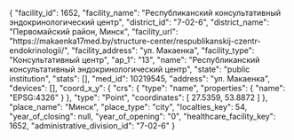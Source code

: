 {
    "facility_id": 1652,
    "facility_name": "Республиканский консультативный эндокринологический центр",
    "district_id": "7-02-6",
    "district_name": "Первомайский район, Минск",
    "facility_url": "https:\/\/makaenka17med.by\/structure-center\/respublikanskij-czentr-endokrinologii\/",
    "facility_address": "ул. Макаенка",
    "facility_type": "Консультативный центр",
    "ap_1": "13",
    "name": "Республиканский консультативный эндокринологический центр",
    "state": "public institution",
    "stats": [],
    "med_id": 10219545,
    "address": "ул. Макаенка",
    "devices": [],
    "coord_x_y": {
        "crs": {
            "type": "name",
            "properties": {
                "name": "EPSG:4326"
            }
        },
        "type": "Point",
        "coordinates": [
            27.5359,
            53.8872
        ]
    },
    "place_name": "Минск",
    "place_type": "city",
    "localties_key": 54,
    "year_of_closing": null,
    "year_of_opening": "0",
    "healthcare_facility_key": 1652,
    "administrative_division_id": "7-02-6"
}